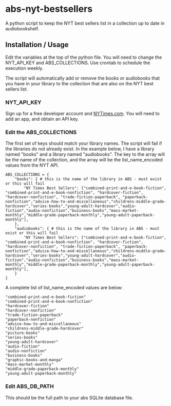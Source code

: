 # abs-nyt-bestsellers

A python script to keep the NYT best sellers list in a collection up to date in audiobookshelf.

## Installation / Usage

Edit the variables at the top of the python file. You will need to change the NYT_API_KEY and ABS_COLLECTIONS. Use crontab to schedule the execution weekly.

The script will automatically add or remove the books or audiobooks that you have in your library to the collection that are also on the NYT best sellers list.

### NYT_API_KEY

Sign up for a free developer account and [NYTimes.com](https://developer.nytimes.com). You will need to add an app, and obtain an API key.

### Edit the ABS_COLLECTIONS

The first set of keys should match your library names. The script will fail if the libraries do not already exist. In the example below, I have a library named "books" and a library named "audiobooks".
The key to the array will be the name of the collection, and the array will be the list_name_encoded values from the NYT API.

```
ABS_COLLECTIONS = {
    "books": { # this is the name of the library in ABS - must exist or this will fail
        "NY Times Best Sellers": ["combined-print-and-e-book-fiction", "combined-print-and-e-book-nonfiction", "hardcover-fiction", "hardcover-nonfiction", "trade-fiction-paperback", "paperback-nonfiction","advice-how-to-and-miscellaneous","childrens-middle-grade-hardcover","series-books","young-adult-hardcover","audio-fiction","audio-nonfiction","business-books","mass-market-monthly","middle-grade-paperback-monthly","young-adult-paperback-monthly"],
    },
    "audiobooks": { # this is the name of the library in ABS - must exist or this will fail
        "NY Times Best Sellers": ["combined-print-and-e-book-fiction", "combined-print-and-e-book-nonfiction", "hardcover-fiction", "hardcover-nonfiction", "trade-fiction-paperback", "paperback-nonfiction","advice-how-to-and-miscellaneous","childrens-middle-grade-hardcover","series-books","young-adult-hardcover","audio-fiction","audio-nonfiction","business-books","mass-market-monthly","middle-grade-paperback-monthly","young-adult-paperback-monthly"],
    }
}
```

A complete list of list_name_encoded values are below:

```
"combined-print-and-e-book-fiction" 
"combined-print-and-e-book-nonfiction" 
"hardcover-fiction" 
"hardcover-nonfiction" 
"trade-fiction-paperback" 
"paperback-nonfiction" 
"advice-how-to-and-miscellaneous" 
"childrens-middle-grade-hardcover" 
"picture-books" 
"series-books" 
"young-adult-hardcover" 
"audio-fiction" 
"audio-nonfiction" 
"business-books" 
"graphic-books-and-manga" 
"mass-market-monthly" 
"middle-grade-paperback-monthly" 
"young-adult-paperback-monthly"
```

### Edit ABS_DB_PATH

This should be the full path to your abs SQLite database file.